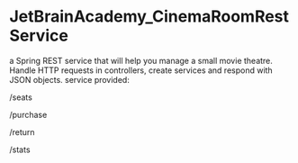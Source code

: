 # JetBrainAcademy_CinemaRoomRestService
a Spring REST service that will help you manage a small movie theatre. Handle HTTP requests in controllers, 
create services and respond with JSON objects.
service provided:

/seats 

/purchase

/return

/stats
